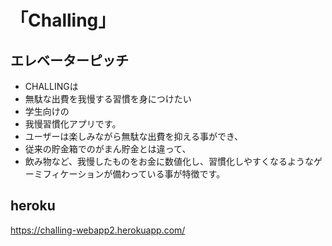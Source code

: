 # 「Challing」
## エレベーターピッチ
* CHALLINGは
* 無駄な出費を我慢する習慣を身につけたい
* 学生向けの
* 我慢習慣化アプリです。
* ユーザーは楽しみながら無駄な出費を抑える事ができ、
* 従来の貯金箱でのがまん貯金とは違って、
* 飲み物など、我慢したものをお金に数値化し、習慣化しやすくなるようなゲーミフィケーションが備わっている事が特徴です。

## heroku
https://challing-webapp2.herokuapp.com/
